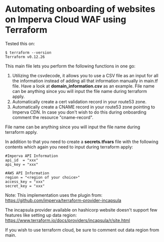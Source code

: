 # Automating onboarding of websites on Imperva Cloud WAF using Terraform

Tested this on:
```
$ terraform --version
Terraform v0.12.26
```

This main file lets you perform the following functions in one go:

1. Utilizing the csvdecode, it allows you to use a CSV file as an input for all the information instead of adding all that information manually in main.tf file. Have a look at **domain_information.csv** as an example. File name can be anything since you will input the file name during terraform apply.
2. Automatically create a cert validation record in your route53 zone.
3. Automatically create a CNAME record in your route53 zone pointing to Imperva CDN. In case you don't wish to do this during onboarding comment the resource "cname-record". 

File name can be anything since you will input the file name during terraform apply.

In addition to that you need to create a **secrets.tfvars** file with the following contents which again you need to input during terraform apply:

```
#Imperva API Information
api_id  = "xxx"
api_key = "xxx"

#AWS API Information
region = "<region of your choice>"
access_key = "xxx"
secret_key = "xxx"
```

Note: This implementation uses the plugin from:
https://github.com/imperva/terraform-provider-incapsula

The incapsula provider available on hashicorp website doesn't support few features like setting up data region:
https://www.terraform.io/docs/providers/incapsula/r/site.html

If you wish to use terraform cloud, be sure to comment out data region from main.